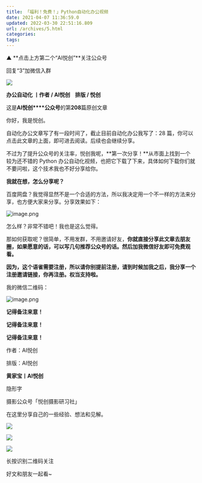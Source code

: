 ```yaml
---
title: 「福利！免费！」Python自动化办公视频
date: 2021-04-07 11:36:59.0
updated: 2022-03-30 22:51:16.809
url: /archives/5.html
categories: 
tags: 
---
```




▲ **点击上方第二个“AI悦创”**关注公众号  

回复“3”加微信入群

![](https://filescdn.proginn.com/aedb5460d9b99987e53116540a2ef886/69672244c71879484551abc39a535971.webp)

**办公自动化 丨作者 / AI悦创    排版 / 悦创**  

这是**AI悦创****公众号**的第**208**篇原创文章

你好，我是悦创。

  

自动化办公文章写了有一段时间了，截止目前自动化办公我写了：28 篇，你可以点击此文章的上面，即可进去阅读。后续也会继续分享。  

  

不过为了提升公众号的关注率，悦创我呢，**第一次分享！**从市面上找到一个较为还不错的 Python 办公自动化视频，也把它下载了下来，具体如何下载你们就不要问啦，这个技术我也不好分享给你。  

  

  

**我就在想，怎么分享呢？**

  

百度网盘？我觉得显然不是一个合适的方法，所以我决定用一个不一样的方法来分享，也方便大家来分享。分享效果如下：

  

![](https://filescdn.proginn.com/453437f07cb6a253379191044a172fef/8d5b2fc9065e6299ed9cb7cc63ea0683.webp "image.png")

  

怎么样？非常不错吧！我也是这么觉得。

  

那如何获取呢？很简单，不用发群，不用邀请好友，**你就直接分享此文章去朋友圈，如果愿意的话，可以写几句推荐公众号的话。然后加我微信好友即可免费观看。**

  

**因为，这个语雀需要注册，所以请你别提前注册，请到时候加我之后，我分享一个注册邀请链接，你再注册。权当支持啦。**

  

我的微信二维码：

![](https://filescdn.proginn.com/7845abf765608f2ad64c0ffe5f60645f/7ba3c172ee864e229d5237eceb14e140.webp "image.png")

**记得备注来意！**

**记得备注来意！**

**记得备注来意！**

作者：AI悦创

排版：AI悦创

  

  

  

  

**黄家宝丨AI悦创**

隐形字

摄影公众号「悦创摄影研习社」

  

在这里分享自己的一些经验、想法和见解。

  

![](https://filescdn.proginn.com/193697d992fb750b9ea4e33037e41102/11e405a55818d5ead9ff0dceb34746ea.webp)

![](https://filescdn.proginn.com/8532c90f4f3da80c16e30a3c4758f0e6/dd43608a2250e938a32188c60171f409.webp)

![](https://filescdn.proginn.com/8e24201655af421fd089ee4e454d3a6d/0e7f1b20b6cf6a7efbac8cae74dbfe6f.webp)

长按识别二维码关注

  

  

  

好文和朋友一起看~